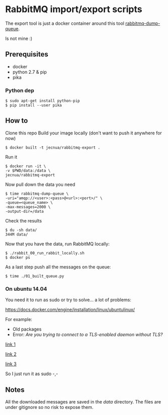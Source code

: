 # RabbitMQ import/export scripts

The export tool is just a docker container around this tool [rabbitmq-dump-queue](https://github.com/dubek/rabbitmq-dump-queue).

Is not mine :)

## Prerequisites

- docker
- python 2.7 & pip
- pika

### Python dep

    $ sudo apt-get install python-pip
    $ pip install --user pika

## How to

Clone this repo
Build your image locally (don't want to push it anywhere for now)

    $ docker built -t jecnua/rabbitmq-export .

Run it

    $ docker run -it \
    -v $PWD/data:/data \
    jecnua/rabbitmq-export

Now pull down the data you need

    $ time rabbitmq-dump-queue \
    -uri="amqp://<user>:<pass>@<url>:<port>/" \
    -queue=<queue_name> \
    -max-messages=2000 \
    -output-dir=/data

Check the results

    $ du -sh data/
    344M data/

Now that you have the data, run RabbitMQ locally:

    $ ./rabbit_00_run_rabbit_locally.sh
    $ docker ps

As a last step push all the messages on the queue:

    $ time ./01_built_queue.py

### On ubuntu 14.04

You need it to run as sudo or try to solve... a lot of problems:

https://docs.docker.com/engine/installation/linux/ubuntulinux/

For example:

- Old packages
- Error: _Are you trying to connect to a TLS-enabled daemon without TLS?_

[link 1](https://stackoverflow.com/questions/29704059/docker-are-you-trying-to-connect-to-a-tls-enabled-daemon-without-tls)

[link 2](https://stackoverflow.com/questions/27528337/am-i-trying-to-connect-to-a-tls-enabled-daemon-without-tls)

[link 3](https://stackoverflow.com/questions/27978324/why-install-docker-on-ubuntu-should-be-sudo-apt-get-install-docker-io)

So I just run it as sudo -,-

## Notes

All the downloaded messages are saved in the *data* directory. The files are
under gitignore so no risk to expose them.

